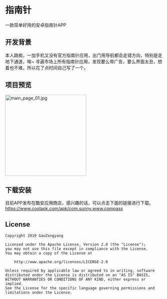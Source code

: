 # 指南针
一款简单好用的安卓指南针APP

## 开发背景
本人路痴，一加手机又没有官方指南针应用，出门用导航都会走错方向，特别是走地下通道，唉~ 寻遍市场上所有指南针应用，发现要么带广告，要么界面太丑，想着也不难，所以花了点时间自己写了一个。

## 项目预览
<img src="https://github.com/GoodLuck-GL/Compass/blob/master/preview.jpg" width="260" alt="main_page_01.jpg"/>

## 下载安装
目前APP发布在酷安应用商店，感兴趣的话，可以点击下面的链接进行下载。
https://www.coolapk.com/apk/com.sunny.www.compass

## License
```
Copyright 2019 GaoZongyang

Licensed under the Apache License, Version 2.0 (the "License");
you may not use this file except in compliance with the License.
You may obtain a copy of the License at

    http://www.apache.org/licenses/LICENSE-2.0

Unless required by applicable law or agreed to in writing, software
distributed under the License is distributed on an "AS IS" BASIS,
WITHOUT WARRANTIES OR CONDITIONS OF ANY KIND, either express or implied.
See the License for the specific language governing permissions and
limitations under the License.
```

